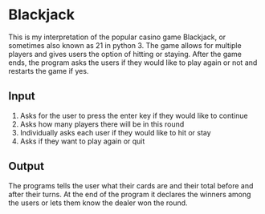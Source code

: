 # Blackjack
This is my interpretation of the popular casino game Blackjack, or sometimes also known as 21 in python 3. The game allows for multiple players and gives users the option of hitting or staying. After the game ends, the program asks the users if they would like to play again or not and restarts the game if yes. 

## Input
1. Asks for the user to press the enter key if they would like to continue
2. Asks how many players there will be in this round
3. Individually asks each user if they would like to hit or stay
4. Asks if they want to play again or quit

## Output
The programs tells the user what their cards are and their total before and after their turns. At the end of the program it declares the winners among the users or lets them know the dealer won the round. 
